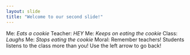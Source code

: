 ```yaml
---
layout: slide
title: "Welcome to our second slide!"
---
```

Me: *Eats a cookie*
Teacher: *HEY*
Me: *Keeps on eating the cookie*
Class: *Laughs*
Me: *Stops eating the cookie*
Moral: Remember teachers! Students listens to the class more than you!
Use the left arrow to go back!
